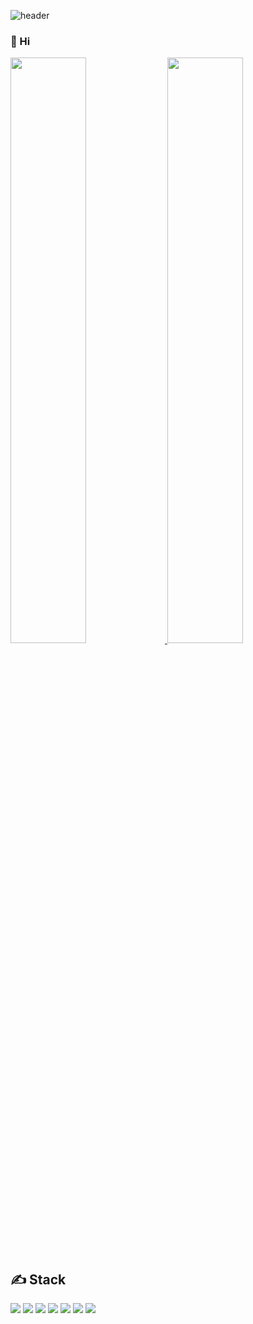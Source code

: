 ![header](https://capsule-render.vercel.app/api?type=venom&color=A3DCBE&height=180&text=Strange_DEV&fontAlign=50&fontSize=50&fontColor=363636)
### 👋 Hi  
<a href="s">
  <img src="https://github-readme-stats.vercel.app/api/top-langs/?username=YoHanKi&exclude_repo=dkssud8150.github.io&layout=compact" width="49%"/>
</a>
<a href="s">
  <img src="https://github-readme-stats.vercel.app/api?username=YoHanKi&show_icons=true" width="49%" />
</a>

## ✍ Stack

<img src="https://img.shields.io/badge/Java-007396?style=flat-square&logo=Java&logoColor=white"/> <img src="https://img.shields.io/badge/html5-E34F26?style=flat-square&logo=html5&logoColor=white"/> <img src="https://img.shields.io/badge/css3-1572B6?style=flat-square&logo=css3&logoColor=white"/> <img src="https://img.shields.io/badge/javascript-F7DF1E?style=flat-square&logo=javascript&logoColor=white"/> <img src="https://img.shields.io/badge/mysql-4479A1?style=flat-square&logo=mysql&logoColor=white"/> <img src="https://img.shields.io/badge/github-181717?style=flat-square&logo=github&logoColor=white"/> <img src="https://img.shields.io/badge/spring-6DB33F?style=flat-square&logo=spring&logoColor=white"/>


